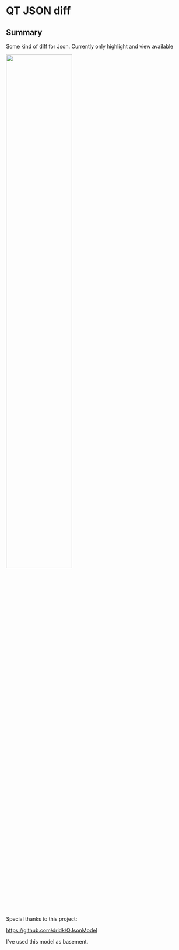 # QT JSON diff
## Summary
Some kind of diff for Json.
Currently only highlight and view available


<img src="https://user-images.githubusercontent.com/25594311/28783209-4a53f95a-7618-11e7-8199-5fc1f51268dc.png" width="60%"></img> 

Special thanks to this project:

  https://github.com/dridk/QJsonModel
  
  I've used this model as basement. 

